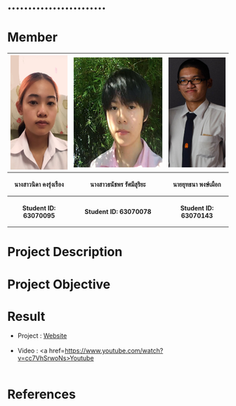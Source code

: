 # ........................

# Member

<center><table>
  <tr>
  <th><img src="IMG/A1.jpg" height="260" width="150"></th>
  <th><img src="IMG/A2.jpg" height="250" width="250"></th>
  <th><img src="IMG/A3.jpg" height="250" width="140"></th>
 </tr>
 <tr>
  <th><p align="center">นางสาวนิดา คงรุ่งเรือง</p></th> 
  <th><p align="center">นางสาวธนัชพร รัศมีสุริยะ</p></th>
  <th><p align="center">นายยุทธนา พงษ์เผือก</p></th>
 </tr>
 <tr>
  <th><p align="center">Student ID: 63070095</p></th>
  <th><p align="center">Student ID: 63070078</p></th>
  <th><p align="center">Student ID: 63070143</p></th>
 </table></center>

# Project Description

# Project Objective

# Result

- Project : <a href=https://it63070143.github.io/Project/>Website</a><br /><br />
- Video : <a href=https://www.youtube.com/watch?v=cc7VhSrwoNs>Youtube</a><br /><br />

# References

